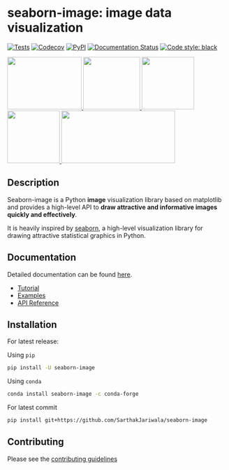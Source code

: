 # seaborn-image: image data visualization

[![Tests](https://github.com/SarthakJariwala/seaborn-image/workflows/Tests/badge.svg)](https://github.com/SarthakJariwala/seaborn-image/actions?workflow=Tests)
[![Codecov](https://codecov.io/gh/SarthakJariwala/seaborn-image/branch/master/graph/badge.svg)](https://codecov.io/gh/SarthakJariwala/seaborn-image)
[![PyPI](https://img.shields.io/pypi/v/seaborn-image.svg)](https://pypi.org/project/seaborn-image/)
[![Documentation Status](https://readthedocs.org/projects/seaborn-image/badge/?version=latest)](https://seaborn-image.readthedocs.io/en/latest/?badge=latest)
[![Code style: black](https://img.shields.io/badge/code%20style-black-000000.svg)](https://github.com/psf/black)


<div class="row">

  <a href="https://seaborn-image.readthedocs.io/en/latest/auto_examples/plot_image_hist.html">
  <img src="./images/sphx_glr_plot_image_hist_001.png" height="120" width="170">
  </a>

  <a href="https://seaborn-image.readthedocs.io/en/latest/auto_examples/plot_filter.html">
  <img src="./images/sphx_glr_plot_filter_001.png" height="120" width="130">
  </a>

  <a href="https://seaborn-image.readthedocs.io/en/latest/auto_examples/plot_fft.html">
  <img src="./images/sphx_glr_plot_fft_001.png" height="120" width="120">
  </a>

  <a href="https://seaborn-image.readthedocs.io/en/latest/auto_examples/plot_filtergrid.html">
  <img src="./images/sphx_glr_plot_filtergrid_001.png" height="120" width="120">
  </a>

  <a href="https://seaborn-image.readthedocs.io/en/latest/auto_examples/plot_image_robust.html">
  <img src="./images/sphx_glr_plot_image_robust_001.png" height="120" width="260">
  </a>

</div>


## Description

Seaborn-image is a Python **image** visualization library based on matplotlib
and provides a high-level API to **draw attractive and informative images quickly and effectively**.

It is heavily inspired by [seaborn](https://seaborn.pydata.org/), a high-level visualization library
for drawing attractive statistical graphics in Python.

## Documentation

Detailed documentation can be found [here](https://seaborn-image.readthedocs.io/).

- [Tutorial](https://seaborn-image.readthedocs.io/en/latest/tutorial.html)
- [Examples](https://seaborn-image.sarthakjariwala.com/en/latest/auto_examples/index.html)
- [API Reference](https://seaborn-image.readthedocs.io/en/latest/reference.html)

## Installation

For latest release:

Using `pip`

```bash
pip install -U seaborn-image
```

Using `conda`

```bash
conda install seaborn-image -c conda-forge
```

For latest commit
```bash
pip install git+https://github.com/SarthakJariwala/seaborn-image
```

## Contributing

Please see the [contributing guidelines](https://github.com/SarthakJariwala/seaborn-image/blob/master/CONTRIBUTING.rst)
